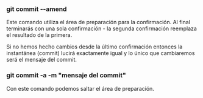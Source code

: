 ### git commit --amend
Este comando utiliza el área de preparación para la confirmación.
Al final terminarás con una sola confirmación - la segunda confirmación reemplaza el resultado de la primera.

Si no hemos hecho cambios desde la último confirmación entonces la instantánea (commit) lucirá exactamente igual y lo
único que cambiaremos será el mensaje del commit.

### git commit -a -m "mensaje del commit"
Con este comando podemos saltar el área de preparación.
